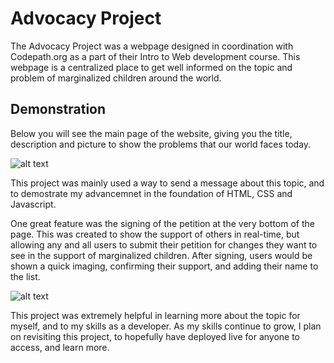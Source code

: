 # Advocacy Project
The Advocacy Project was a webpage designed in coordination with Codepath.org as a part of their Intro to Web development course. This webpage is a centralized place to get well informed on the topic and problem of marginalized children around the world. 

## Demonstration
Below you will see the main page of the website, giving you the title, description and picture to show the problems that our world faces today.

![alt text](./readme-imgs/homepage.png)

This project was mainly used a way to send a message about this topic, and to demostrate my advancemnet in the foundation of HTML, CSS and Javascript.

One great feature was the signing of the petition at the very bottom of the page. This was created to show the support of others in real-time, but allowing any and all users to submit their petition for changes they want to see in the support of marginalized children. After signing, users would be shown a quick imaging, confirming their support, and adding their name to the list.

![alt text](./readme-imgs/petition.png)

This project was extremely helpful in learning more about the topic for myself, and to my skills as a developer. As my skills continue to grow, I plan on revisiting this project, to hopefully have deployed live for anyone to access, and learn more.
